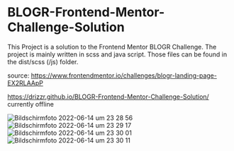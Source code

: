 # BLOGR-Frontend-Mentor-Challenge-Solution
This Project is a solution to the Frontend Mentor BLOGR Challenge.
The project is mainly written in scss and java script. Those files can be found in the dist/scss (/js) folder.

source: https://www.frontendmentor.io/challenges/blogr-landing-page-EX2RLAApP

https://drizzr.github.io/BLOGR-Frontend-Mentor-Challenge-Solution/    currently offline

![Bildschirmfoto 2022-06-14 um 23 28 56](https://user-images.githubusercontent.com/76044729/173692478-e7631de9-a767-46da-bd46-e9e5ea6ebc18.png)
![Bildschirmfoto 2022-06-14 um 23 29 17](https://user-images.githubusercontent.com/76044729/173692485-3afc40e5-29e3-4e2a-ae4b-500f531cde45.png)
![Bildschirmfoto 2022-06-14 um 23 30 01](https://user-images.githubusercontent.com/76044729/173692492-6d4dae75-f15f-4c81-8b4a-b4b67613cd15.png)
![Bildschirmfoto 2022-06-14 um 23 30 11](https://user-images.githubusercontent.com/76044729/173692496-779e215b-e379-4fb7-aa0b-bae15883ca97.png)
